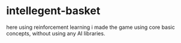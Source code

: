 # intellegent-basket
here using reinforcement learning i made the game using core basic concepts, without using any AI libraries.
